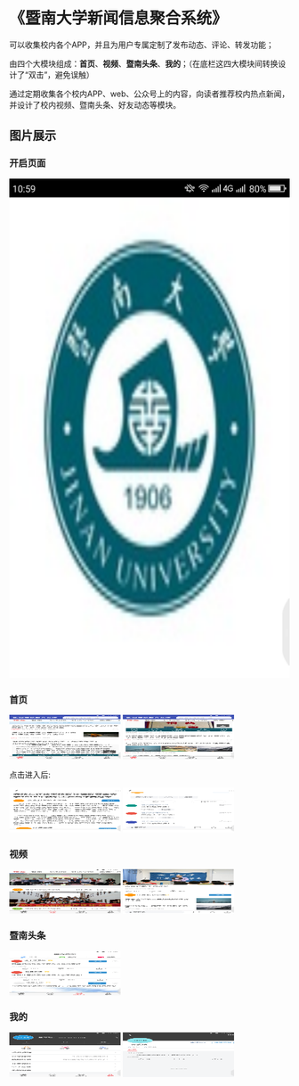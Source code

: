 # 《暨南大学新闻信息聚合系统》

可以收集校内各个APP，并且为用户专属定制了发布动态、评论、转发功能；

由四个大模块组成：**首页**、**视频**、**暨南头条**、**我的**；（在底栏这四大模块间转换设计了“双击”，避免误触）

通过定期收集各个校内APP、web、公众号上的内容，向读者推荐校内热点新闻，并设计了校内视频、暨南头条、好友动态等模块。

## 图片展示

### 开启页面
![首页](Screenshot_2018-06-11-10-59-37.png)

### 首页
<img src="Screenshot_2018-06-11-11-00-58.png" width = "200" height = "80" alt="首页" />
<img src="Screenshot_2018-06-11-11-01-19.png" width = "200" height = "80" alt="首页" />

点击进入后:

<img src="Screenshot_2018-06-11-11-01-31.png" width = "200" height = "80" alt="首页" />
<img src="Screenshot_2018-06-11-11-01-34.png" width = "200" height = "80" alt="首页" />

### 视频
<img src="Screenshot_2018-06-11-11-01-47.png" width = "200" height = "80" alt="首页" />
<img src="Screenshot_2018-06-11-11-01-52.png" width = "200" height = "80" alt="首页" />

### 暨南头条
<img src="Screenshot_2018-06-11-11-02-02.png" width = "200" height = "80" alt="首页" />

### 我的
<img src="Screenshot_2018-06-11-11-02-11.png" width = "200" height = "80" alt="首页" />
<img src="Screenshot_2018-06-11-11-02-27.png" width = "200" height = "80" alt="首页" />